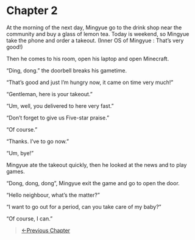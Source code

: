 # Chapter 2

At the morning of the next day, Mingyue go to the drink shop near the community and buy a glass of lemon tea. Today is weekend, so Mingyue take the phone and order a takeout. (Inner OS of Mingyue : That’s very good!)

Then he comes to his room, open his laptop and open Minecraft.

“Ding, dong.” the doorbell breaks his gametime.

“That’s good and just I’m hungry now, it came on time very much!”

“Gentleman, here is your takeout.”

“Um, well, you delivered to here very fast.”

“Don’t forget to give us Five-star praise.”

“Of course.”

“Thanks. I’ve to go now.”

“Um, bye!”

Mingyue ate the takeout quickly, then he looked at the news and to play games.

“Dong, dong, dong”, Mingyue exit the game and go to open the door.

“Hello neighbour, what’s the matter?”

“I want to go out for a period, can you take care of my baby?”

“Of course, I can.”

> [←Previous Chapter](/part1/chapter1.md) 
